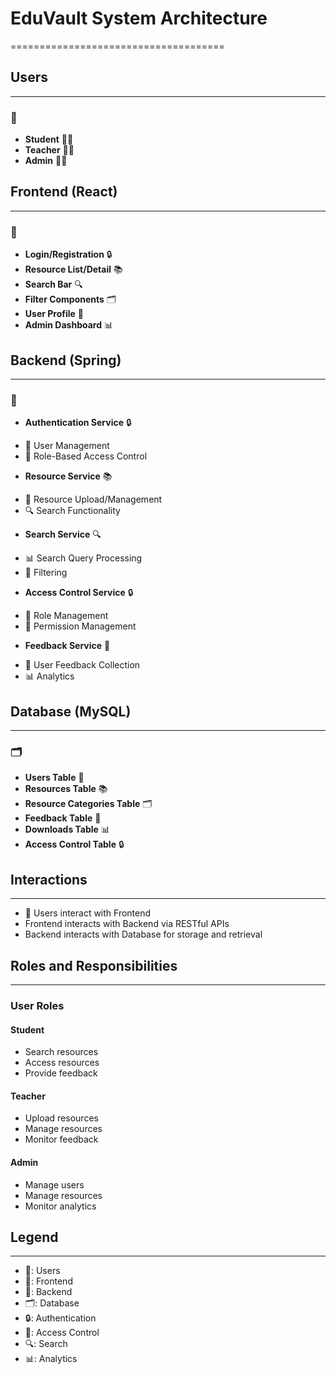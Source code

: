 # EduVault System Architecture
=====================================


## Users
---------
### 👥

* **Student** 👨‍🎓
* **Teacher** 👩‍🏫
* **Admin** 👩‍💼


## Frontend (React)
-------------------
### 📱

* **Login/Registration** 🔒
* **Resource List/Detail** 📚
* **Search Bar** 🔍
* **Filter Components** 🗂️
* **User Profile** 👥
* **Admin Dashboard** 📊


## Backend (Spring)
-------------------
### 🔩

* **Authentication Service** 🔒
 + 👥 User Management
 + 🔑 Role-Based Access Control
* **Resource Service** 📚
 + 📄 Resource Upload/Management
 + 🔍 Search Functionality
* **Search Service** 🔍
 + 📊 Search Query Processing
 + 🔑 Filtering
* **Access Control Service** 🔒
 + 👥 Role Management
 + 🔑 Permission Management
* **Feedback Service** 💬
 + 👥 User Feedback Collection
 + 📊 Analytics


## Database (MySQL)
-------------------
### 🗂️

* **Users Table** 👥
* **Resources Table** 📚
* **Resource Categories Table** 🗂️
* **Feedback Table** 💬
* **Downloads Table** 📊
* **Access Control Table** 🔒


## Interactions
----------------

* 👥 Users interact with Frontend
* Frontend interacts with Backend via RESTful APIs
* Backend interacts with Database for storage and retrieval


## Roles and Responsibilities
---------------------------

### User Roles

#### Student
* Search resources
* Access resources
* Provide feedback

#### Teacher
* Upload resources
* Manage resources
* Monitor feedback

#### Admin
* Manage users
* Manage resources
* Monitor analytics


## Legend
--------

* 👥: Users
* 📱: Frontend
* 🔩: Backend
* 🗂️: Database
* 🔒: Authentication
* 🔑: Access Control
* 🔍: Search
* 📊: Analytics